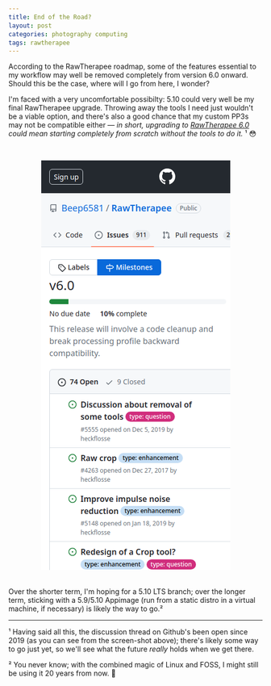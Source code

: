 ```yaml
---
title: End of the Road?
layout: post
categories: photography computing
tags: rawtherapee
---
```


According to the RawTherapee roadmap, some of the features essential to my workflow may well be removed completely from version 6.0 onward. Should this be the case, where will I go from here, I wonder?

I'm faced with a very uncomfortable possibilty: 5.10 could very well be my final RawTherapee upgrade. Throwing away the tools I need just wouldn't be a viable option, and there's also a good chance that my custom PP3s may not be compatible either — _in short, upgrading to [RawTherapee 6.0](https://github.com/Beep6581/RawTherapee/milestone/10) could mean starting completely from scratch without the tools to do it._ ¹ 😳

<p><br><center><img src="https://raw.githubusercontent.com/martbetz/martbetz.github.io/main/_includes/custom/rt6.png" alt="RT 6.0 Roadmap"></center><br></p>

<!-- In an ideal world, things would be more flexible (think of the way plugins work in GIMP or addons work in Firefox); tools could be maintained independently, and the user would get to choose their own destiny. Unfortunately, though, this isn't practically possible; I'm merely affording myself the luxury of a brief flight of fantacy. -->

Over the shorter term, I'm hoping for a 5.10 LTS branch; over the longer term, sticking with a 5.9/5.10 Appimage (run from a static distro in a virtual machine, if necessary) is likely the way to go.²

---

¹ Having said all this, the discussion thread on Github's been open since 2019 (as you can see from the screen-shot above); there's likely some way to go just yet, so we'll see what the future _really_ holds when we get there.

² You never know; with the combined magic of Linux and FOSS, I might still be using it 20 years from now. 💾 
